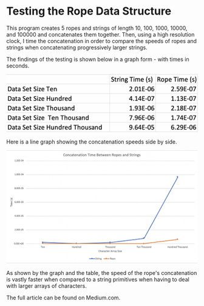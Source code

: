 # Testing the Rope Data Structure

This program creates 5 ropes and strings of length 10, 100, 1000, 10000, and 100000 and 
concatenates them together. Then, using a high resolution clock, I time the
concatenation in order to compare the speeds of ropes and strings when 
concatenating progressively larger strings.

The findings of the testing is shown below in a graph form - with times in seconds.

![](artifacts/StringRopeTable.png)

Here is a line graph showing the concatenation speeds side by side.

![](artifacts/StringRopeGraph.png)

As shown by the graph and the table, the speed of the rope's concatenation 
is vastly faster when compared to a string primitives when having to deal
with larger arrays of characters.

The full article can be found on Medium.com.